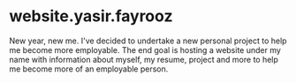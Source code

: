 # website.yasir.fayrooz
New year, new me. I've decided to undertake a new personal project to help me become more employable. The end goal is hosting a website under my name with information about myself, my resume, project and more to help me become more of an employable person.
